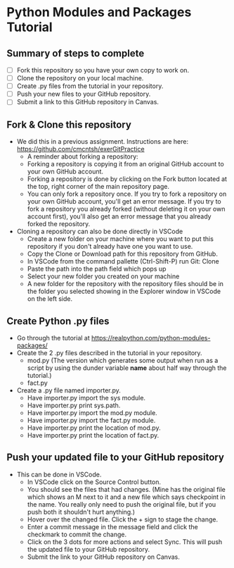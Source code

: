 # Python Modules and Packages Tutorial

## Summary of steps to complete

- [ ] Fork this repository so you have your own copy to work on.
- [ ] Clone the repository on your local machine. 
- [ ] Create .py files from the tutorial in your repository.
- [ ] Push your new files to your GitHub repository.
- [ ] Submit a link to this GitHub repository in Canvas.

## Fork & Clone this repository

* We did this in a previous assignment. Instructions are here: https://github.com/cmcntsh/exerGitPractice
  * A reminder about forking a repository:
  * Forking a repository is copying it from an original GitHub account to your own GitHub account.
  * Forking a repository is done by clicking on the Fork button located at the top, right corner of the main repository page.
  * You can only fork a repository once. If you try to fork a repository on your own GitHub account, you'll get an error message. If you try to fork a repository you already forked (without deleting it on your own account first), you'll also get an error message that you already forked the repository.
* Cloning a repository can also be done directly in VSCode
  * Create a new folder on your machine where you want to put this repository if you don't already have one you want to use.
  * Copy the Clone or Download path for this repository from GitHub.
  * In VSCode from the command pallette (Ctrl-Shift-P) run Git: Clone
  * Paste the path into the path field which pops up
  * Select your new folder you created on your machine
  * A new folder for the repository with the repository files should be in the folder you selected showing in the Explorer window in VSCode on the left side.

## Create Python .py files

* Go through the tutorial at https://realpython.com/python-modules-packages/
* Create the 2 .py files described in the tutorial in your repository.
  * mod.py (The version which generates some output when run as a script by using the dunder variable __name__ about half way through the tutorial.)
  * fact.py
* Create a .py file named importer.py.
  * Have importer.py import the sys module.
  * Have importer.py print sys.path.
  * Have importer.py import the mod.py module.
  * Have importer.py import the fact.py module.
  * Have importer.py print the location of mod.py.
  * Have importer.py print the location of fact.py.

## Push your updated file to your GitHub repository

* This can be done in VSCode.
  * In VSCode click on the Source Control button.
  * You should see the files that had changes. (Mine has the original file which shows an M next to it and a new file which says checkpoint in the name. You really only need to push the original file, but if you push both it shouldn't hurt anything.)
  * Hover over the changed file. Click the + sign to stage the change.
  * Enter a commit message in the message field and click the checkmark to commit the change.
  * Click on the 3 dots for more actions and select Sync. This will push the updated file to your GitHub repository.
  * Submit the link to your GitHub repository on Canvas.
